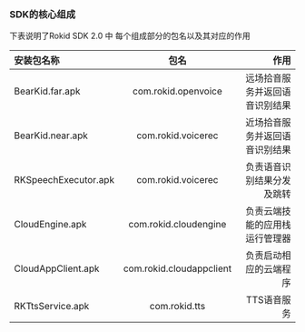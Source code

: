 ### SDK的核心组成
下表说明了Rokid SDK 2.0 中 每个组成部分的包名以及其对应的作用

| 安装包名称  | 包名  | 作用 |
|:------------- |:---------------:| -------------:|
| BearKid.far.apk| com.rokid.openvoice | 远场拾音服务并返回语音识别结果 |
| BearKid.near.apk| com.rokid.voicerec | 近场拾音服务并返回语音识别结果 |
| RKSpeechExecutor.apk| com.rokid.voicerec  | 负责语音识别结果分发及跳转|
| CloudEngine.apk | com.rokid.cloudengine   | 负责云端技能的应用栈运行管理器|
| CloudAppClient.apk | com.rokid.cloudappclient | 负责启动相应的云端程序|
| RKTtsService.apk| com.rokid.tts| TTS语音服务|